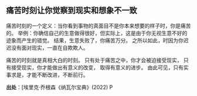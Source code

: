 ## 痛苦时刻让你觉察到现实和想象不一致

痛苦时刻的一个定义：当你看到事物的真面目不是你本来想要的样子时，你是痛苦的。
举例：你确信自己的生意做得很好，但实际上，这是由于你无视生意不好的迹象而产生的错觉。 
结果，生意失败了，你痛苦万分。 之所以如此，时因为你迟迟没有面对现实，一直在自欺欺人。

痛苦的时刻就是真相大白的时刻。 只有处于痛苦之中，你才会被迫接受现实，
只有接受现实，你才能做出有意义的改变， 取得有意义的进步。 由此可见，只有实事求是，才能不断改进，不断前行。


**出处**：[埃里克·乔根森《纳瓦尔宝典》(2022) P
